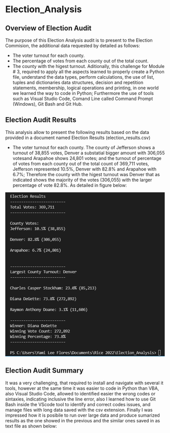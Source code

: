 # Election_Analysis
##  Overview of Election Audit
The purpose of this Election Analysis audit is to present to the Election Commision, the additional data requested by detailed as follows:
  * The voter turnout for each county.
  * The percentage of votes from each county out of the total count.
  * The county with the higest turnout.
Aditionally, this challenge for Module # 3, required to apply all the aspects learned to properly create a Python file, understand the data types, perform calculations, the use of list, tuples and dictionaries data structures, decision and repetition statements, membership, logical operations and printing, in one world we learned the way to code in Python; 
Furthermore the use of tools such as Visual Studio Code, Comand Line called Command Prompt (Windows), Git Bash and Git Hub. 
##  Election Audit Results
This analysis allow to present the following results based on the data provided in a document named Election Results (election_results.csv)
  * The voter turnout for each county.
  The county of Jefferson shows a turnout of  38,855 votes, Denver a substatial bigger amount with 306,055 votesand Arapahoe shows 24,801 votes; and the turnout of percentage of votes from each county out of the total count of 369,711 votes,  Jefferson represented 10.5%, Denver with 82.8% and Arapahoe with 6.7%; Therefore the county with the higest turnout was Denver that as indicated shows the majority of the votes (306,055) with the larger percentage of vote 82.8%. As detailed in figure below:
  
![This is an image](https://github.com/JJF1962/Election_Analysis/blob/main/Capture%20Election%20Results%20final%20Deliverable%201%20Challenge%20Module%203.PNG)

## Election Audit Summary
It was a very challenging, that required to install and navigate with several it tools, however at the same time it was easier to code in Python than VBA, also Visual Studio Code, allowed to identified easier the wrong codes or sintaxies, indicating inclusive the line error, also I learned how to use Git Bash inside the VScode tool to identify and correct codes issues, and manage files with long data saved with the csv extension. Finally I was impressed how it is posibile to run over large data and produce sumarized results as the one showed in the previous and the similar ones saved in as text file as shown below:
